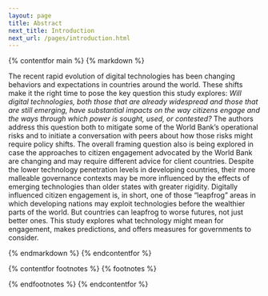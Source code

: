 ```yaml
---
layout: page
title: Abstract
next_title: Introduction
next_url: /pages/introduction.html
---
```


{% contentfor main %}
{% markdown %}

The recent rapid evolution of digital technologies has been changing behaviors and expectations in countries around the world. These shifts make it the right time to pose the key question this study explores: *Will digital technologies, both those that are already widespread and those that are still emerging, have substantial impacts on the way citizens engage and the ways through which power is sought, used, or contested?* The authors address this question both to mitigate some of the World Bank’s operational risks and to initiate a conversation with peers about how those risks might require policy shifts. The overall framing question also is being explored in case the approaches to citizen engagement advocated by the World Bank are changing and may require different advice for client countries. Despite the lower technology penetration levels in developing countries, their more malleable governance contexts may be more influenced by the effects of emerging technologies than older states with greater rigidity. Digitally influenced citizen engagement is, in short, one of those “leapfrog” areas in which developing nations may exploit technologies before the wealthier parts of the world. But countries can leapfrog to worse futures, not just better ones. This study explores what technology might mean for engagement, makes predictions, and offers measures for governments to consider.

{% endmarkdown %}
{% endcontentfor %}

{% contentfor footnotes %}
{% footnotes %}

[^_]: This study was prepared by Tiago Peixoto (Governance Global Practice, World Bank) and Tom Steinberg (Governance Global Practice, World Bank) as part of the Governance Global Practice’s programmatic analytics and advisory service (ASA) “Citizen Engagement: Re-building the State and Citizen Social Contract”. The ASA aims to help provide analytical insights, knowledge, and learning to support implement the next phase of the World Bank Group’s *Strategic Framework for Mainstreaming Citizen Engagement in World Bank Group Operations*. The authors are grateful to peer reviewers Beth Noveck and Zahid Hasnain as well as Helena Bjuremalm and Norman Eisen for their very helpful comments, Asmeen Khan, Saki Kumagai, and Helene Grandvoinnet for their guidance and comments on various drafts, and Barbara Rice for editorial support.

{% endfootnotes %}
{% endcontentfor %}